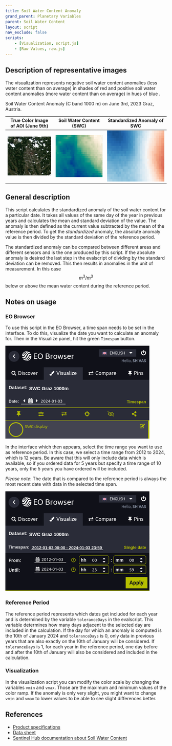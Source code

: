 ```yaml
---
title: Soil Water Content Anomaly
grand_parent: Planetary Variables
parent: Soil Water Content
layout: script
nav_exclude: false
scripts:
    - [Visualization, script.js]
    - [Raw Values, raw.js]
---
```


## Description of representative images

The visualization represents negative soil water content anomalies (less water content than on average) in shades of red and positive soil water content anomalies (more water content than on average) in hues of blue .

Soil Water Content Anomaly (C band 1000 m) on June 3rd, 2023 Graz, Austria.

| True Color Image of AOI (June 9th) |      Soil Water Content (SWC)      |              Standardized Anomaly of SWC               |
| :--------------------------------: | :--------------------------------: | :----------------------------------------------------: |
| ![True Color](fig/true_color.png)  | ![Soil Water Content](fig/swc.png) | ![Soil Water Content Anomaly example](fig/anomaly.png) |

## General description

This script calculates the standardized anomaly of the soil water content for a particular date. It takes all values of the same day of the year in previous years and calculates the mean and standard deviation of the value. The anomaly is then defined as the current value subtracted by the mean of the reference period. To get the _standardized_ anomaly, the absolute anomaly value is then divided by the standard deviation of the reference period.

The standardized anomaly can be compared between different areas and different sensors and is the one produced by this script. If the absolute anomaly is desired the last step in the evalscript of dividing by the standard deviation can be removed. This then results in anomalies in the unit of measurement. In this case $$m^3/m^3$$ below or above the mean water content during the reference period.

## Notes on usage

### EO Browser

To use this script in the EO Browser, a time span needs to be set in the interface. To do this, visualize the date you want to calculate an anomaly for. Then in the Visualize panel, hit the green `Timespan` button.

![Visualize Panel Interface](fig/single_date.png)

In the interface which then appears, select the time range you want to use as reference period. In this case, we select a time range from 2012 to 2024, which is 12 years. Be aware that this will only include data which is available, so if you ordered data for 5 years but specify a time range of 10 years, only the 5 years you have ordered will be included.

_Please note_: The date that is compared to the reference period is always the most recent date with data in the selected time span.

![Time Span Interface](fig/timespan.png)

### Reference Period

The reference period represents which dates get included for each year and is determined by the variable `toleranceDays` in the evalscript. This variable determines how many days adjacent to the selected day are included in the calculation. If the day for which an anomaly is computed is the 10th of January 2024 and `toleranceDays` is 0, only data in previous years that are also exactly on the 10th of January will be considered. If `toleranceDays` is 1, for each year in the reference period, one day before and after the 10th of January will also be considered and included in the calculation.

### Visualization

In the visualization script you can modify the color scale by changing the variables `vmin` and `vmax`. Those are the maximum and minimum values of the color ramp. If the anomaly is only very slight, you might want to change `vmin` and `vmax` to lower values to be able to see slight differences better.

## References

-   [Product specifications](https://planet.widen.net/s/5xtzljjwgg)
-   [Data sheet](https://planet.widen.net/s/cv7bfjhhd5)
-   [Sentinel Hub documentation about Soil Water Content](https://docs.sentinel-hub.com/api/latest/data/planetary-variables/soil-water-content/)
